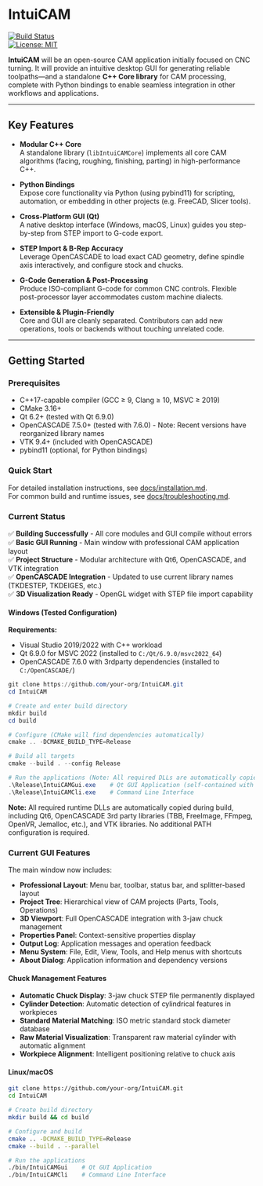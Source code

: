 # IntuiCAM

[![Build Status](https://img.shields.io/github/actions/workflow/status/your-org/IntuiCAM/ci.yml?branch=main)](https://github.com/your-org/IntuiCAM/actions)  
[![License: MIT](https://img.shields.io/badge/License-MIT-blue)](LICENSE)

**IntuiCAM** will be an open-source CAM application initially focused on CNC turning. It will provide an intuitive desktop GUI for generating reliable toolpaths—and a standalone **C++ Core library** for CAM processing, complete with Python bindings to enable seamless integration in other workflows and applications.

---

## Key Features

- **Modular C++ Core**  
  A standalone library (`libIntuiCAMCore`) implements all core CAM algorithms (facing, roughing, finishing, parting) in high-performance C++.  

- **Python Bindings**  
  Expose core functionality via Python (using pybind11) for scripting, automation, or embedding in other projects (e.g. FreeCAD, Slicer tools).

- **Cross-Platform GUI (Qt)**  
  A native desktop interface (Windows, macOS, Linux) guides you step-by-step from STEP import to G-code export.

- **STEP Import & B-Rep Accuracy**  
  Leverage OpenCASCADE to load exact CAD geometry, define spindle axis interactively, and configure stock and chucks.

- **G-Code Generation & Post-Processing**  
  Produce ISO-compliant G-code for common CNC controls. Flexible post-processor layer accommodates custom machine dialects.

- **Extensible & Plugin-Friendly**  
  Core and GUI are cleanly separated. Contributors can add new operations, tools or backends without touching unrelated code.

---

## Getting Started

### Prerequisites

- C++17-capable compiler (GCC ≥ 9, Clang ≥ 10, MSVC ≥ 2019)  
- CMake 3.16+
- Qt 6.2+ (tested with Qt 6.9.0)
- OpenCASCADE 7.5.0+ (tested with 7.6.0) - Note: Recent versions have reorganized library names
- VTK 9.4+ (included with OpenCASCADE)
- pybind11 (optional, for Python bindings)

### Quick Start

For detailed installation instructions, see [docs/installation.md](docs/installation.md).  
For common build and runtime issues, see [docs/troubleshooting.md](docs/troubleshooting.md).

### Current Status

✅ **Building Successfully** - All core modules and GUI compile without errors  
✅ **Basic GUI Running** - Main window with professional CAM application layout  
✅ **Project Structure** - Modular architecture with Qt6, OpenCASCADE, and VTK integration  
✅ **OpenCASCADE Integration** - Updated to use current library names (TKDESTEP, TKDEIGES, etc.)  
✅ **3D Visualization Ready** - OpenGL widget with STEP file import capability  

#### Windows (Tested Configuration)

**Requirements:**
- Visual Studio 2019/2022 with C++ workload
- Qt 6.9.0 for MSVC 2022 (installed to `C:/Qt/6.9.0/msvc2022_64`)
- OpenCASCADE 7.6.0 with 3rdparty dependencies (installed to `C:/OpenCASCADE/`)

```powershell
git clone https://github.com/your-org/IntuiCAM.git
cd IntuiCAM

# Create and enter build directory
mkdir build
cd build

# Configure (CMake will find dependencies automatically)
cmake .. -DCMAKE_BUILD_TYPE=Release

# Build all targets
cmake --build . --config Release

# Run the applications (Note: All required DLLs are automatically copied)
.\Release\IntuiCAMGui.exe    # Qt GUI Application (self-contained with all DLLs)
.\Release\IntuiCAMCli.exe    # Command Line Interface
```

**Note:** All required runtime DLLs are automatically copied during build, including Qt6, OpenCASCADE 3rd party libraries (TBB, FreeImage, FFmpeg, OpenVR, Jemalloc, etc.), and VTK libraries. No additional PATH configuration is required.

### Current GUI Features

The main window now includes:
- **Professional Layout**: Menu bar, toolbar, status bar, and splitter-based layout
- **Project Tree**: Hierarchical view of CAM projects (Parts, Tools, Operations)
- **3D Viewport**: Full OpenCASCADE integration with 3-jaw chuck management
- **Properties Panel**: Context-sensitive properties display
- **Output Log**: Application messages and operation feedback
- **Menu System**: File, Edit, View, Tools, and Help menus with shortcuts
- **About Dialog**: Application information and dependency versions

#### Chuck Management Features

- **Automatic Chuck Display**: 3-jaw chuck STEP file permanently displayed
- **Cylinder Detection**: Automatic detection of cylindrical features in workpieces
- **Standard Material Matching**: ISO metric standard stock diameter database
- **Raw Material Visualization**: Transparent raw material cylinder with automatic alignment
- **Workpiece Alignment**: Intelligent positioning relative to chuck axis

#### Linux/macOS

```bash
git clone https://github.com/your-org/IntuiCAM.git
cd IntuiCAM

# Create build directory
mkdir build && cd build

# Configure and build
cmake .. -DCMAKE_BUILD_TYPE=Release
cmake --build . --parallel

# Run the applications
./bin/IntuiCAMGui    # Qt GUI Application  
./bin/IntuiCAMCli    # Command Line Interface
```
